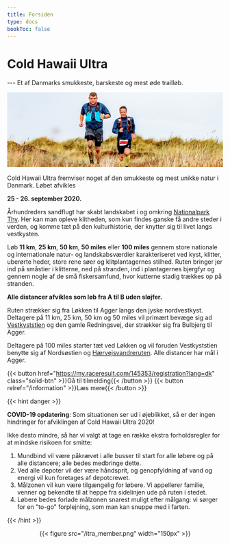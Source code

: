```yaml
---
title: Forsiden
type: docs
bookToc: false
---
```


# Cold Hawaii Ultra
--- Et af Danmarks smukkeste, barskeste og mest øde trailløb.

![Forsiden1](/images/front19.jpg)

Cold Hawaii Ultra fremviser noget af den smukkeste og mest unikke natur i
Danmark. Løbet afvikles

**25 - 26. september 2020.**

Århundreders sandflugt har skabt landskabet i og omkring [Nationalpark
Thy](https://nationalparkthy.dk/). Her kan man opleve klitheden, som kun findes
ganske få andre steder i verden, og komme tæt på den kulturhistorie, der knytter
sig til livet langs vestkysten.

Løb **11 km**, **25 km**, **50 km**, **50 miles** eller **100 miles** gennem
store nationale og internationale natur- og landskabsværdier karakteriseret ved
kyst, klitter, uberørte heder, store rene søer og klitplantagernes
stilhed. Ruten bringer jer ind på småstier i klitterne, ned på stranden, ind i
plantagernes bjergfyr og gennem nogle af de små fiskersamfund, hvor kutterne
stadig trækkes op på stranden.

**Alle distancer afvikles som løb fra A til B uden sløjfer.**

Ruten strækker sig fra Løkken til Agger langs den jyske nordvestkyst. Deltagere
på 11 km, 25 km, 50 km og 50 miles vil primært bevæge sig ad
[Vestkyststien](https://naturstyrelsen.dk/naturoplevelser/naturguider/vestkyststien/)
og den gamle Redningsvej, der strækker sig fra Bulbjerg til Agger.

Deltagere på 100 miles starter tæt ved Løkken og vil foruden Vestkyststien
benytte sig af Nordsøstien og
[Hærvejsvandreruten](https://www.haervej.dk/). Alle distancer har mål i Agger.

{{< button href="https://my.raceresult.com/145353/registration?lang=dk" class="solid-btn" >}}Gå til tilmelding{{< /button >}}
{{< button relref="/information" >}}Læs mere{{< /button >}}

{{< hint danger >}}

**COVID-19 opdatering**: Som situationen ser ud i øjeblikket, så er der ingen
hindringer for afviklingen af Cold Hawaii Ultra 2020!

Ikke desto mindre, så har vi valgt at tage en række ekstra forholdsregler for at
mindske risikoen for smitte:

1. Mundbind vil være påkrævet i alle busser til start for alle løbere og på alle
   distancere; alle bedes medbringe dette.
2. Ved alle depoter vil der være håndsprit, og genopfyldning af vand og energi
   vil kun foretages af depotcrewet.
3. Målzonen vil kun være tilgængelig for løbere. Vi appellerer familie, venner
   og bekendte til at heppe fra sidelinjen ude på ruten i stedet.
4. Løbere bedes forlade målzonen snarest muligt efter målgang: vi sørger for en
   "to-go" forplejning, som man kan snuppe med i farten.

{{< /hint >}}

<center>
{{< figure src="/itra_member.png" width="150px" >}}
</center>

